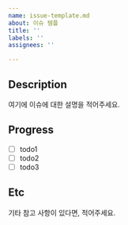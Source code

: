 ```yaml
---
name: issue-template.md
about: 이슈 템플
title: ''
labels: ''
assignees: ''

---
```


## Description

여기에 이슈에 대한 설명을 적어주세요.

## Progress

- [ ] todo1
- [ ] todo2
- [ ] todo3

## Etc

기타 참고 사항이 있다면, 적어주세요.
